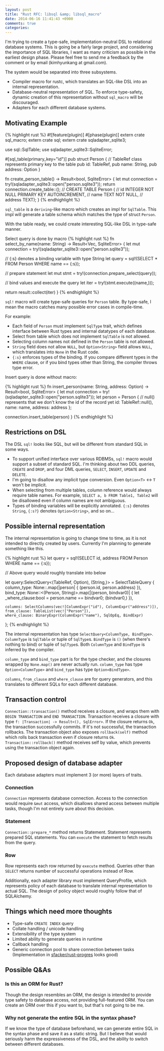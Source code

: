 ```yaml
---
layout: post
title: "Rust RFC: libsql &amp; libsql_macro"
date: 2014-06-16 11:41:43 +0900
comments: true
categories:
---
```


I'm trying to create a type-safe, implementation-neutral DSL to relational database systems. This is going be a fairly large project, and considering the importance of SQL libraries, I want as many criticism as possible in the earliest design phase. Please feel free to send me a feedback by the comment or by email (kimhyunkang at gmail.com).

The system would be separated into three subsystems.

* Compiler macro for rustc, which translates an SQL-like DSL into an internal representation.
* Database-neutral representation of SQL. To enforce type-safety, dynamic creation of this representation without `sql_macro` will be discouraged.
* Adapters for each different database systems. 

## Motivating Example

{% highlight rust %}
#![feature(plugin)]
#[phase(plugin)]
extern crate sql_macro;
extern crate sql;
extern crate sqladapter_sqlite3;

use sql::SqlTable;
use sqladapter_sqlite3::SqliteError;

#[sql_table(primary_key="id")]
pub struct Person {
  // TableRef class represents primary key to the table
  pub id: TableRef<Person>,
  pub name: String,
  pub address: Option<String>
}

fn create_person_table() -> Result<bool, SqliteError> {
  let mut connection = try!(sqladapter_sqlite3::open("person.sqlite3"));
  return connection.create_table::<Person>();
  // CREATE TABLE Person (
  //      id INTEGER NOT NULL PRIMARY KEY AUTOINCREMENT,
  //      name TEXT NOT NULL,
  //      address TEXT);
}
{% endhighlight %}

`sql_table` is a `deriving`-like macro which creates an impl for `SqlTable`. This impl will generate a table schema which matches the type of struct `Person`.

With the table ready, we could create interesting SQL-like DSL in type-safe manner.

Select query is done by macro
{% highlight rust %}
fn select_by_name(name: String) -> Result<Vec<Person>, SqliteError> {
  let mut connection = try!(sqladapter_sqlite3::open("person.sqlite3"));

  // {:s} denotes a binding variable with type String
  let query = sql!(SELECT * FROM Person WHERE name == {:s});

  // prepare statement
  let mut stmt = try!(connection.prepare_select(query));

  // bind values and execute the query
  let iter = try!(stmt.execute((name,)));

  return result::collect(iter)
}
{% endhighlight %}

`sql!` macro will create type-safe queries for `Person` table. By type-safe, I mean the macro catches many possible error cases in compile-time.

For example:

* Each field of `Person` must implement `SqlType` trait, which defines interface between Rust types and internal datatypes of each database.
* Select from table which does not implement `SqlTable` is not allowed.
* Selecting column names not defined in the `Person` table is not allowed.
* `String` field does not allow `NULL`, but `Option<String>` field allows `NULL`, which translates into `None` in the Rust code.
* `{:s}` enforces types of the binding. If you compare different types in the `WHERE` clause, or if you bind types other than String, the compiler throws type error.

Insert query is done without macro:

{% highlight rust %}
fn insert_person(name: String, address: Option<String>) -> Result<bool, SqliteError> {
  let mut connection = try!(sqladapter_sqlite3::open("person.sqlite3"));
  let person = Person {
    // null() represents that we don't know the id of the record yet
    id: TableRef::null(),
    name: name,
    address: address
  };

  connection.insert_table(person)
}
{% endhighlight %}

## Restrictions on DSL 

The DSL `sql!` looks like SQL, but will be different from standard SQL in some ways.

* To support unified interface over various RDBMSs, `sql!` macro would support a subset of standard SQL. I'm thinking about two DDL queries, `CREATE` and `DROP`, and four DML queries, `SELECT`, `INSERT`, `UPDATE` and `DELETE`.
* I'm going to disallow any implicit type conversion. Even `Option<T>` <-> `T` won't be implicit.
* When selecting from multiple tables, column reference would always require table names. For example, `SELECT a, b FROM Table1, Table2` will be disallowed even if column names are not ambiguous.
* Types of binding variables will be explicitly annotated. `{:s}` denotes `String`, `{:s?}` denotes `Option<String>`, and so on...

## Possible internal representation

The internal representation is going to change time to time, as it is not intended to directly created by users. Currently I'm planning to generate something like this.

{% highlight rust %}
  let query = sql!(SELECT id, address FROM Person WHERE name == {:s});

  // Above query would roughly translate into below

  let query:SelectQuery<(TableRef<Person>, Option<String>), (String,)> = SelectTableQuery {
    column_type: None::<Person>.map(|person| {
      (person.id, person.address)
    }),
    bind_type: None::<(Person, String)>.map(|(person, bindvar0)| {
      let _where_clause:bool = person.name == bindvar0;
      (bindvar0,)
    }),
  
    columns: SelectColumns(vec![ColumnExpr("id"), ColumnExpr("address")]),
    from_clause: TableList(vec!["Person"]),
    where_clause: BinaryExpr(ColumnExpr("name"), SqlOpEq, BindExpr)
  };
{% endhighlight %}

The internal representation has type `SelectQuery<ColumnType, BindType>`. `ColumnType` is `SqlTable` or tuple of `SqlType`s. `BindType` is `()` (when there's nothing to bind) or tuple of `SqlType`s. Both `ColumnType` and `BindType` is inferred by the compiler.

`column_type` and `bind_type` part is for the type checker, and the closures wrapped by `None.map()` are never actually run. `column_type` has type `Option<ColumnType>` and `bind_type` has type `Option<BindType>`.

`columns`, `from_clause` and `where_clause` are for query generators, and this translates to different SQLs for each different database. 

## Transaction control

`Connection::transaction()` method receives a closure, and wraps them with `BEGIN TRANSACTION` and `END TRANSACTION`. Transaction receives a closure with type `f: |Transaction| -> Result<(), SqlError>`. If the closure returns `Ok`, the transaction successfully commits. If it's not successful, the transaction rollbacks. The transaction object also exposes `rollback(self)` method which rolls back transaction even if closure returns `Ok`. `Transaction::rollback()` method receives self by value, which prevents using the transaction object again.

## Proposed design of database adapter

Each database adapters must implement 3 (or more) layers of traits.

### Connection
`Connection` represents database connection. Access to the connection would require `&mut` access, which disallows shared access between multiple tasks, though I'm not entirely sure about this decision.

### Statement
`Connection::prepare_*` method returns Statement. Statement represents prepared SQL statements. You can `execute` the statement to fetch results from the query.

### Row
Row represents each row returned by `execute` method. Queries other than `SELECT` returns number of successful operations instead of Row.

Additionally, each adapter library must implement QueryProfile, which represents policy of each database to translate internal representation to actual SQL. The design of policy object would roughly follow that of SQLAlchemy.

## Things which need more thoughts

* Type-safe `CREATE INDEX` query
* Collate handling / unicode handling
* Extensibility of the type system
* Limited ability to generate queries in runtime
* Callback handling
* Generic connection pool to share connection between tasks (Implementation in [sfacker/rust-progres](https://github.com/sfackler/rust-postgres) looks good)

## Possible Q&As

### Is this an ORM for Rust?

Though the design resembles an ORM, the design is intended to provide type safety to database access, not providing full-featured ORM. You can create an ORM over this if you want to, but that's not going to be me.

### Why not generate the entire SQL in the syntax phase?

If we know the type of database beforehand, we can generate entire SQL in the syntax phase and save it as a static string. But I believe that would seriously harm the expressiveness of the DSL, and the ability to switch between different databases.
